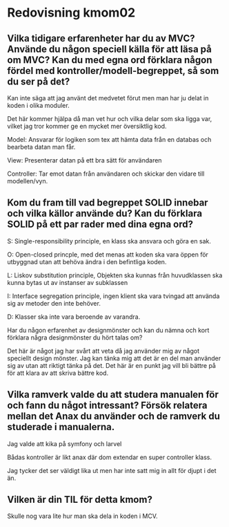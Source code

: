 ---
---
Redovisning kmom02
=========================

Vilka tidigare erfarenheter har du av MVC? Använde du någon speciell källa för att läsa på om MVC? Kan du med egna ord förklara någon fördel med kontroller/modell-begreppet, så som du ser på det?
----

Kan inte säga att jag använt det medvetet förut men man har ju delat in koden i olika moduler. 

Det här kommer hjälpa då man vet hur och vilka delar som ska ligga var, vilket jag tror kommer ge en mycket mer översiktlig kod. 

Model: Ansvarar för logiken som tex att hämta data från en databas och bearbeta datan man får. 

View: Presenterar datan på ett bra sätt för användaren 

Controller:  Tar emot datan från användaren och skickar den vidare till modellen/vyn. 

 

Kom du fram till vad begreppet SOLID innebar och vilka källor använde du? Kan du förklara SOLID på ett par rader med dina egna ord?
----

S:  Single-responsibility principle, en klass ska ansvara och göra en sak.  

O:  Open-closed princple, med det menas att koden ska vara öppen för utbyggnad utan att behöva ändra i den befintliga koden. 

L:  Liskov substitution principle, Objekten ska kunnas från huvudklassen ska kunna bytas ut av instanser av subklassen  

I:  Interface segregation principle,  ingen klient ska vara tvingad att använda sig av metoder den inte behöver. 

D:  Klasser ska inte vara beroende av varandra. 

Har du någon erfarenhet av designmönster och kan du nämna och kort förklara några designmönster du hört talas om? 

Det här är något jag har svårt att veta då jag använder mig av något speciellt design mönster. Jag kan tänka mig att det är en del man använder sig av utan att riktigt tänka på det. Det här är en punkt jag vill bli bättre på för att klara av att skriva bättre kod. 

Vilka ramverk valde du att studera manualen för och fann du något intressant? Försök relatera mellan det Anax du använder och de ramverk du studerade i manualerna.
----

Jag valde att kika på symfony och larvel 

Bådas kontroller är likt anax där dom extendar en super controller klass. 

Jag tycker det ser väldigt lika ut men har inte satt mig in allt för djupt i det än. 

Vilken är din TIL för detta kmom?
----

Skulle nog vara lite hur man ska dela in koden i MCV. 